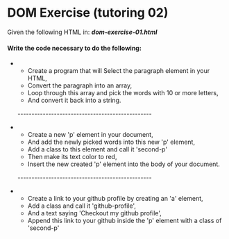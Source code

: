 <h1>DOM Exercise (tutoring 02)</h1>
<p>Given the following HTML in: <i><strong>dom-exercise-01.html</strong></i></p>
<h4>Write the code necessary to do the following:</h4>
<ul>
    <li>
        <ul>
            <li>Create a program that will Select the paragraph element in your HTML,</li>
            <li>Convert the paragraph into an array,</li>
            <li>Loop through this array and pick the words with 10 or more letters,</li>
            <li>And convert it back into a string.</li>
        </ul>
    </li>
    <p>------------------------------------------------</p>
    <li>
        <ul>
            <li>Create a new 'p' element in your document,</li>
            <li>And add the newly picked words into this new 'p' element,</li>
            <li>Add a class to this element and call it 'second-p'</li>
            <li>Then make its text color to red,</li>
            <li>Insert the new created 'p' element into the body of your document.</li>
        </ul>
    </li>
    <p>------------------------------------------------</p>
    <li>
        <ul>
            <li>Create a link to your github profile by creating an 'a' element,</li>
            <li>Add a class and call it 'github-profile',</li>
            <li>And a text saying 'Checkout my github profile',</li>
            <li>Append this link to your github inside the 'p' element with a class of 'second-p'</li>
        </ul>
    </li>
</ul>
